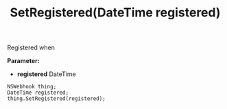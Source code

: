 ﻿---
uid: crmscript_ref_NSWebhook_SetRegistered
title: SetRegistered(DateTime registered)
intellisense: NSWebhook.SetRegistered
keywords: NSWebhook, GetRegistered
so.topic: reference
---

Registered when

**Parameter:** 
 - **registered** DateTime

```crmscript
NSWebhook thing;
DateTime registered;
thing.SetRegistered(registered);
```

